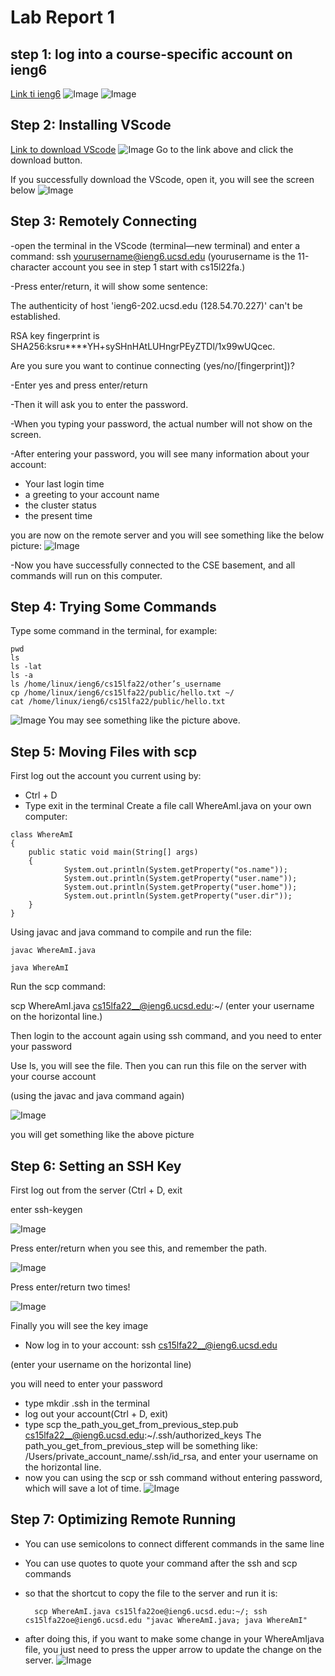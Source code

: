 # Lab Report 1
## step 1: log into a course-specific account on ieng6

[Link ti ieng6](https://sdacs.ucsd.edu/~icc/index.php)
![Image](1.jpg)
![Image](2.jpg)

## Step 2: Installing VScode
[Link to download VScode](https://code.visualstudio.com/)
![Image](3.jpg)
Go to the link above and click the download button.

If you successfully download the VScode, open it, you will see the screen below
![Image](4.jpg)

## Step 3: Remotely Connecting
-open the terminal in the VScode (terminal—new terminal) and enter a command:
ssh yourusername@ieng6.ucsd.edu
(yourusername is the 11-character account you see in step 1 start with cs15l22fa.)

-Press enter/return, it will show some sentence:

The authenticity of host 'ieng6-202.ucsd.edu (128.54.70.227)' can't be established.

RSA key fingerprint is SHA256:ksru****YH+sySHnHAtLUHngrPEyZTDl/1x99wUQcec.

Are you sure you want to continue connecting (yes/no/[fingerprint])?

-Enter yes and press enter/return

-Then it will ask you to enter the password.

-When you typing your password, the actual number will not show on the screen.

-After entering your password, you will see many information about your account:
* Your last login time
* a greeting to your account name
* the cluster status
* the present time

you are now on the remote server and you will see something like the below picture:
![Image](5.jpg)

-Now you have successfully connected to the CSE basement, and all commands will run on this computer.

## Step 4: Trying Some Commands
Type some command in the terminal, for example:
```
pwd
ls
ls -lat
ls -a
ls /home/linux/ieng6/cs15lfa22/other’s_username
cp /home/linux/ieng6/cs15lfa22/public/hello.txt ~/
cat /home/linux/ieng6/cs15lfa22/public/hello.txt
```
![Image](6.jpg)
You may see something like the picture above.

## Step 5: Moving Files with scp
First log out the account you current using by:
- Ctrl + D
- Type exit in the terminal
Create a file call WhereAmI.java on your own computer:

```
class WhereAmI 
{
  	public static void main(String[] args) 
	{
    		System.out.println(System.getProperty("os.name"));
    		System.out.println(System.getProperty("user.name"));
    		System.out.println(System.getProperty("user.home"));
    		System.out.println(System.getProperty("user.dir"));
  	}
}
```

Using javac and java command to compile and run the file:

	javac WhereAmI.java
  
  	java WhereAmI

Run the scp command:

scp WhereAmI.java cs15lfa22__@ieng6.ucsd.edu:~/ 
(enter your username on the horizontal line.)

Then login to the account again using ssh command, and you need to enter your password

Use ls, you will see the file. Then you can run this file on the server with your course account

(using the javac and java command again)

![Image](7.png)

you will get something like the above picture

## Step 6: Setting an SSH Key
First log out from the server (Ctrl + D, exit

enter ssh-keygen

![Image](8.png)

Press enter/return when you see this, and remember the path.

![Image](9.png)

Press enter/return two times!

![Image](10.png)

Finally you will see the key image
- Now log in to your account: ssh cs15lfa22__@ieng6.ucsd.edu 

(enter your username on the horizontal line)

you will need to enter your password
- type mkdir .ssh in the terminal
- log out your account(Ctrl + D, exit)
- type scp the_path_you_get_from_previous_step.pub cs15lfa22__@ieng6.ucsd.edu:~/.ssh/authorized_keys
The path_you_get_from_previous_step will be something like: /Users/private_account_name/.ssh/id_rsa, and enter your username on the horizontal line.
- now you can using the scp or ssh command without entering password, which will save a lot of time.
![Image](11.png)

## Step 7: Optimizing Remote Running
- You can use semicolons to connect different commands in the same line
- You can use quotes to quote your command after the ssh and scp commands
- so that the shortcut to copy the file to the server and run it is:
		
		scp WhereAmI.java cs15lfa22oe@ieng6.ucsd.edu:~/; ssh cs15lfa22oe@ieng6.ucsd.edu "javac WhereAmI.java; java WhereAmI"
- after doing this, if you want to make some change in your WhereAmIjava file, you just need to press the upper arrow to update the change on the server.
![Image](12.png)






















